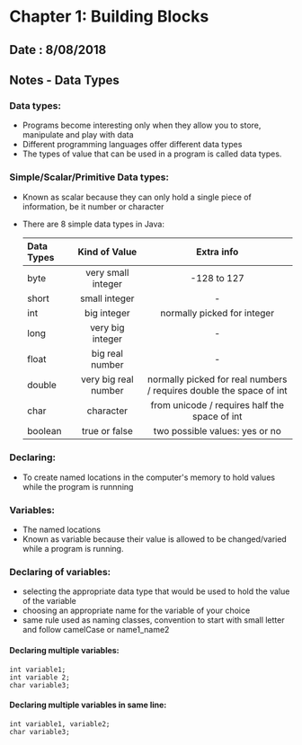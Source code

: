 # Chapter 1: Building Blocks

## Date : 8/08/2018

## Notes - Data Types

### Data types: 

 - Programs become interesting only when they allow you to store, manipulate and play with data
 - Different programming languages offer different data types
 - The types of value that can be used in a program is called data types. 
 
### Simple/Scalar/Primitive Data types: 

  - Known as scalar because they can only hold a single piece of information, be it number or character
  - There are 8 simple data types in Java: 
  
      | Data Types | Kind of Value | Extra info |
      | :---         |     :---:      |     :---:      |
      | byte   | very small integer     | -128 to 127   |
      | short     | small integer       |   -    |
      | int   | big integer     |  normally picked for integer  |
      | long    | very big integer      |    -   |
      | float   | big real number    |  -   |
      | double    | very big real number      |   normally picked for real numbers / requires double the space of int  |
      | char   | character     | from unicode / requires half the space of int  |
      | boolean    | true or false     | two possible values: yes or no     |
      

### Declaring: 

  - To create named locations in the computer's memory to hold values while the program is runnning
  
### Variables: 

  - The named locations 
  - Known as variable because their value is allowed to be changed/varied while a program is running.
  
### Declaring of variables: 

  - selecting the appropriate data type that would be used to hold the value of the variable
  - choosing an appropriate name for the variable of your choice
  - same rule used as naming classes, convention to start with small letter and follow camelCase or name1_name2
  
 #### Declaring multiple variables:
 
  ```
  int variable1;
  int variable 2;
  char variable3;
  ```
 
 #### Declaring multiple variables in same line: 
 
  ```
  int variable1, variable2;
  char variable3;
  ```
      

